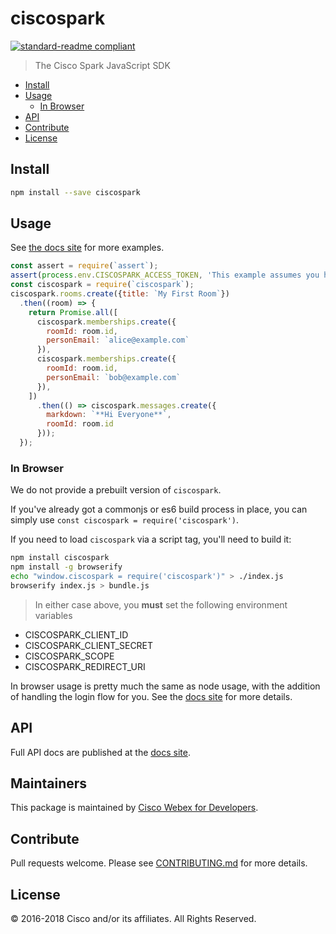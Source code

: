 # ciscospark

[![standard-readme compliant](https://img.shields.io/badge/readme%20style-standard-brightgreen.svg?style=flat-square)](https://github.com/RichardLitt/standard-readme)

> The Cisco Spark JavaScript SDK

- [Install](#install)
- [Usage](#usage)
  - [In Browser](#in-browser)
- [API](#api)
- [Contribute](#contribute)
- [License](#license)

## Install

```bash
npm install --save ciscospark
```

## Usage

See [the docs site](https://webex.github.io/spark-js-sdk/) for more examples.

```javascript
const assert = require(`assert`);
assert(process.env.CISCOSPARK_ACCESS_TOKEN, 'This example assumes you have set your access token as an environment variable');
const ciscospark = require(`ciscospark`);
ciscospark.rooms.create({title: `My First Room`})
  .then((room) => {
    return Promise.all([
      ciscospark.memberships.create({
        roomId: room.id,
        personEmail: `alice@example.com`
      }),
      ciscospark.memberships.create({
        roomId: room.id,
        personEmail: `bob@example.com`
      }),
    ])
      .then(() => ciscospark.messages.create({
        markdown: `**Hi Everyone**`,
        roomId: room.id
      }));
  });
```

### In Browser

We do not provide a prebuilt version of `ciscospark`.

If you've already got a commonjs or es6 build process in place, you can simply use `const ciscospark = require('ciscospark')`.

If you need to load `ciscospark` via a script tag, you'll need to build it:

```bash
npm install ciscospark
npm install -g browserify
echo "window.ciscospark = require('ciscospark')" > ./index.js
browserify index.js > bundle.js
```

> In either case above, you **must** set the following environment variables
- CISCOSPARK_CLIENT_ID
- CISCOSPARK_CLIENT_SECRET
- CISCOSPARK_SCOPE
- CISCOSPARK_REDIRECT_URI

In browser usage is pretty much the same as node usage, with the addition of handling the login flow for you. See the [docs site](https://webex.github.io/spark-js-sdk/example/browsers/) for more details.

## API

Full API docs are published at the [docs site](https://webex.github.io/spark-js-sdk/api/).

## Maintainers

This package is maintained by [Cisco Webex for Developers](https://developer.webex.com/).

## Contribute

Pull requests welcome. Please see [CONTRIBUTING.md](../../CONTRIBUTING.md) for more details.

## License

© 2016-2018 Cisco and/or its affiliates. All Rights Reserved.
